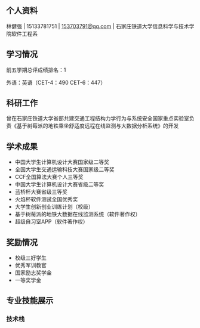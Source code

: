 ## 个人资料

林健强 | 15133781751 | 153703791@qq.com | 石家庄铁道大学信息科学与技术学院软件工程系

## 学习情况

前五学期总评成绩排名：1

外语：英语（CET-4：490 CET-6：447）

## 科研工作

曾在石家庄铁道大学省部共建交通工程结构力学行为与系统安全国家重点实验室负责《基于树莓派的地铁乘坐舒适度远程在线监测与大数据分析系统》的开发

## 学术成果

- 中国大学生计算机设计大赛国家级二等奖
- 全国大学生交通运输科技大赛国家级二等奖
- CCF全国算法大赛个人三等奖
- 中国大学生计算机设计大赛省级二等奖
- 蓝桥杯大赛省级三等奖
- 火焰杯软件测试全国优秀奖
- 大学生创新创业训练计划（校级）
- 基于树莓派的地铁大数据在线监测系统（软件著作权）
- 超级自习室APP（软件著作权）

## 奖励情况

- 校级三好学生
- 优秀军训教官
- 国家励志奖学金
- 一等奖学金

## 专业技能展示

### 技术栈
